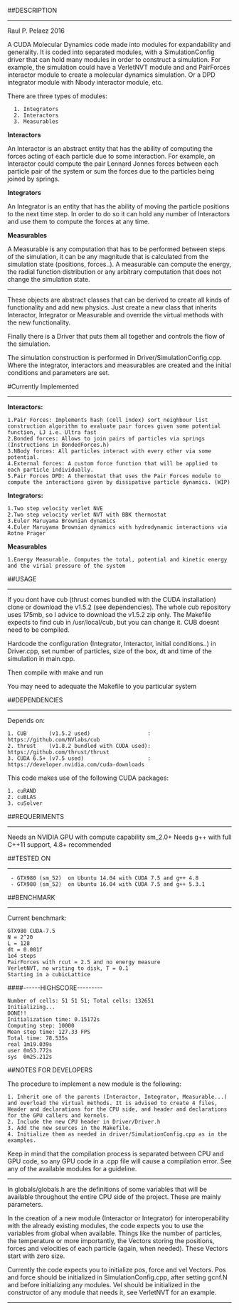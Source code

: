 ##DESCRIPTION

-----------------
Raul P. Pelaez 2016

A CUDA Molecular Dynamics code made into modules for expandability and generality.
It is coded into separated modules, with a SimulationConfig driver that can hold many modules in order to construct a simulation. For example, the simulation could have a VerletNVT module and and PairForces interactor module to create a molecular dynamics simulation. Or a DPD integrator module with Nbody interactor module, etc.

There are three types of modules:

      1. Integrators
      2. Interactors
	  3. Measurables

**Interactors**

An Interactor is an abstract entity that has the ability of computing the forces acting of each particle due to some interaction.
For example, an Interactor could compute the pair Lennard Jonnes forces between each particle pair of the system or sum the forces due to the particles being joined by springs. 

**Integrators**

An Integrator is an entity that has the ability of moving the particle positions to the next time step. 
In order to do so it can hold any number of Interactors and use them to compute the forces at any time.

**Measurables**

A Measurable is any computation that has to be performed between steps of the simulation, it can be any magnitude that is calculated from the simulation state (positions, forces..).
A measurable can compute the energy, the radial function distribution or any arbitrary computation that does not change the simulation state.

----------------

These objects are abstract classes that can be derived to create all kinds of functionality and add new physics. Just create a new class that inherits Interactor, Integrator or Measurable and override the virtual methods with the new functionality.


Finally there is a Driver that puts them all together and controls the flow of the simulation.

The simulation construction is performed in Driver/SimulationConfig.cpp. Where the integrator, interactors and measurables are created and the initial conditions and parameters are set.


#Currently Implemented

-----------------------
**Interactors:**

	1.Pair Forces: Implements hash (cell index) sort neighbour list construction algorithm to evaluate pair forces given some potential function, LJ i.e. Ultra fast
	2.Bonded forces: Allows to join pairs of particles via springs (Instructions in BondedForces.h)
    3.NBody forces: All particles interact with every other via some potential.
	4.External forces: A custom force function that will be applied to each particle individually.
	5.Pair Forces DPD: A thermostat that uses the Pair Forces module to compute the interactions given by dissipative particle dynamics. (WIP)
	
**Integrators:**

	1.Two step velocity verlet NVE
	2.Two step velocity verlet NVT with BBK thermostat
	3.Euler Maruyama Brownian dynamics
	4.Euler Maruyama Brownian dynamics with hydrodynamic interactions via Rotne Prager

**Measurables**
	
	1.Energy Measurable. Computes the total, potential and kinetic energy and the virial pressure of the system

##USAGE

-------------------
If you dont have cub (thrust comes bundled with the CUDA installation) clone or download the v1.5.2 (see dependencies).
The whole cub repository uses 175mb, so I advice to download the v1.5.2 zip only.
The Makefile expects to find cub in /usr/local/cub, but you can change it. CUB doesnt need to be compiled.

Hardcode the configuration (Integrator, Interactor, initial conditions..) in Driver.cpp, set number of particles, size of the box, dt and time of the simulation in main.cpp.

Then compile with make and run

You may need to adequate the Makefile to you particular system

##DEPENDENCIES

---------------------
Depends on:

	1. CUB       (v1.5.2 used)                  :   https://github.com/NVlabs/cub
	2. thrust    (v1.8.2 bundled with CUDA used):   https://github.com/thrust/thrust
	3. CUDA 6.5+ (v7.5 used)                    :   https://developer.nvidia.com/cuda-downloads

This code makes use of the following CUDA packages:
	
	1. cuRAND
	2. cuBLAS
	3. cuSolver
	

##REQUERIMENTS

--------------------
Needs an NVIDIA GPU with compute capability sm_2.0+
Needs g++ with full C++11 support, 4.8+ recommended

##TESTED ON

------------
	 - GTX980 (sm_52)  on Ubuntu 14.04 with CUDA 7.5 and g++ 4.8
     - GTX980 (sm_52)  on Ubuntu 16.04 with CUDA 7.5 and g++ 5.3.1

##BENCHMARK

------------

Current benchmark:

	GTX980 CUDA-7.5
	N = 2^20
	L = 128
	dt = 0.001f
	1e4 steps
	PairForces with rcut = 2.5 and no energy measure
	VerletNVT, no writing to disk, T = 0.1
	Starting in a cubicLattice


####------HIGHSCORE---------

	Number of cells: 51 51 51; Total cells: 132651
	Initializing...
	DONE!!
	Initialization time: 0.15172s
	Computing step: 10000
	Mean step time: 127.33 FPS
	Total time: 78.535s
	real 1m19.039s
    user 0m53.772s
	sys  0m25.212s


##NOTES FOR DEVELOPERS

The procedure to implement a new module is the following:

	1. Inherit one of the parents (Interactor, Integrator, Measurable...) and overload the virtual methods. It is advised to create 4 files, Header and declarations for the CPU side, and header and declarations for the GPU callers and kernels.
	2. Include the new CPU header in Driver/Driver.h
	3. Add the new sources in the Makefile.
	4. Initialize them as needed in driver/SimulationConfig.cpp as in the examples.
	
	
Keep in mind that the compilation process is separated between CPU and GPU code, so any GPU code in a .cpp file will cause a compilation error. See any of the available modules for a guideline.

-------------------------------
In globals/globals.h are the definitions of some variables that will be available throughout the entire CPU side of the project. These are mainly parameters.

In the creation of a new module (Interactor or Integrator) for interoperability with the already existing modules, the code expects you to use the variables from global when available. Things like the number of particles, the temperature or more importantly, the Vectors storing the positions, forces and velocities of each particle (again, when needed). These Vectors start with zero size.

Currently the code expects you to initialize pos, force and vel Vectors. Pos and force should be initialized in SimulationConfig.cpp, after setting gcnf.N and before initializing any modules. Vel should be initialized in the constructor of any module that needs it, see VerletNVT for an example.

------------------------------------------
